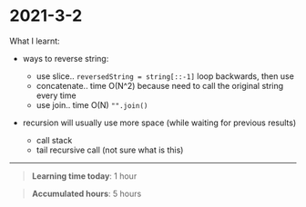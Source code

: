 # 2021-3-2

What I learnt:
- ways to reverse string:
    - use slice.. `reversedString = string[::-1]`
    loop backwards, then use
    - concatenate.. time O(N^2) because need to call the original string every time
    - use join.. time O(N) `"".join()`

- recursion will usually use more space (while waiting for previous results)
    - call stack
    - tail recursive call (not sure what is this)
---

> **Learning time today**: 1 hour

> **Accumulated hours**: 5 hours